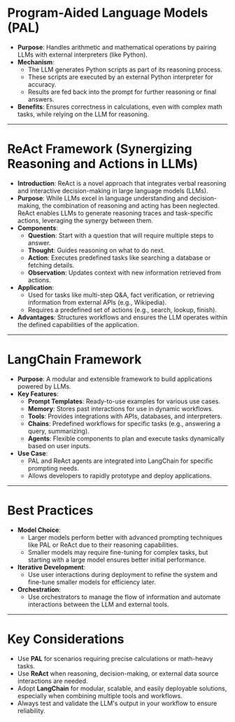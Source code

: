 # Program-Aided Language Models (PAL)
- **Purpose**: Handles arithmetic and mathematical operations by pairing LLMs with external interpreters (like Python).
- **Mechanism**:
  - The LLM generates Python scripts as part of its reasoning process.
  - These scripts are executed by an external Python interpreter for accuracy.
  - Results are fed back into the prompt for further reasoning or final answers.
- **Benefits**: Ensures correctness in calculations, even with complex math tasks, while relying on the LLM for reasoning.

---

# ReAct Framework (Synergizing Reasoning and Actions in LLMs)
- **Introduction**: ReAct is a novel approach that integrates verbal reasoning and interactive decision-making in large language models (LLMs).
- **Purpose**: While LLMs excel in language understanding and decision-making, the combination of reasoning and acting has been neglected. ReAct enables LLMs to generate reasoning traces and task-specific actions, leveraging the synergy between them.
- **Components**:
  - **Question**: Start with a question that will require multiple steps to answer.
  - **Thought**: Guides reasoning on what to do next.
  - **Action**: Executes predefined tasks like searching a database or fetching details.
  - **Observation**: Updates context with new information retrieved from actions.
- **Application**:
  - Used for tasks like multi-step Q&A, fact verification, or retrieving information from external APIs (e.g., Wikipedia).
  - Requires a predefined set of actions (e.g., search, lookup, finish).
- **Advantages**: Structures workflows and ensures the LLM operates within the defined capabilities of the application.

---

# LangChain Framework
- **Purpose**: A modular and extensible framework to build applications powered by LLMs.
- **Key Features**:
  - **Prompt Templates**: Ready-to-use examples for various use cases.
  - **Memory**: Stores past interactions for use in dynamic workflows.
  - **Tools**: Provides integrations with APIs, databases, and interpreters.
  - **Chains**: Predefined workflows for specific tasks (e.g., answering a query, summarizing).
  - **Agents**: Flexible components to plan and execute tasks dynamically based on user inputs.
- **Use Case**:
  - PAL and ReAct agents are integrated into LangChain for specific prompting needs.
  - Allows developers to rapidly prototype and deploy applications.

---

# Best Practices
- **Model Choice**:
  - Larger models perform better with advanced prompting techniques like PAL or ReAct due to their reasoning capabilities.
  - Smaller models may require fine-tuning for complex tasks, but starting with a large model ensures better initial performance.
- **Iterative Development**:
  - Use user interactions during deployment to refine the system and fine-tune smaller models for efficiency later.
- **Orchestration**:
  - Use orchestrators to manage the flow of information and automate interactions between the LLM and external tools.

---

# Key Considerations
- Use **PAL** for scenarios requiring precise calculations or math-heavy tasks.
- Use **ReAct** when reasoning, decision-making, or external data source interactions are needed.
- Adopt **LangChain** for modular, scalable, and easily deployable solutions, especially when combining multiple tools and workflows.
- Always test and validate the LLM's output in your workflow to ensure reliability.
